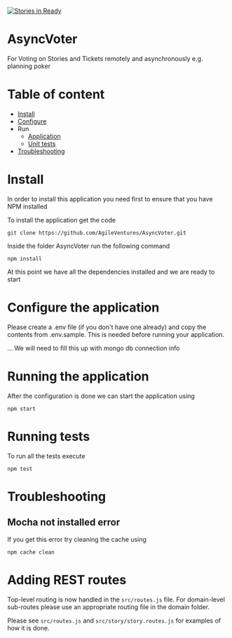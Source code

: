 [![Stories in Ready](https://badge.waffle.io/AgileVentures/AsyncVoter.png?label=ready&title=Ready)](https://waffle.io/AgileVentures/AsyncVoter)
# AsyncVoter
For Voting on Stories and Tickets remotely and asynchronously e.g. planning poker

# Table of content
* [Install](#install)
* [Configure](#configure-the-application)
* Run
  * [Application](#running-the-application)
  * [Unit tests](#running-tests)
* [Troubleshooting](#troubleshooting)

# Install
In order to install this application you need first to ensure that you have NPM installed

To install the application get the code
```
git clone https://github.com/AgileVentures/AsyncVoter.git
```

Inside the folder AsyncVoter run the following command
```
npm install
```

At this point we have all the dependencies installed and we are ready to start

# Configure the application

Please create a .env file (if you don't have one already) and copy the contents from .env.sample. This is needed before running your application.

... We will need to fill this up with mongo db connection info

# Running the application

After the configuration is done we can start the application using

```
npm start
```

# Running tests

To run all the tests execute

```
npm test
```

# Troubleshooting

## Mocha not installed error

If you get this error try cleaning the cache using

```
npm cache clean
```

# Adding REST routes

Top-level routing is now handled in the `src/routes.js` file. For domain-level sub-routes please use an appropriate routing file in the domain folder.

Please see `src/routes.js` and `src/story/story.routes.js` for examples of how it is done.